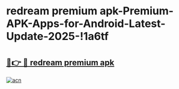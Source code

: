 # redream premium apk-Premium-APK-Apps-for-Android-Latest-Update-2025-!1a6tf

# <h2><a href="https://googleone.com">🔗👉 🔴 redream premium apk</a></h2>

[![acn](https://github.com/user-attachments/assets/0f9c940e-d8b0-45ae-aac7-cd30a18b3e1c)](https://googleone.com)

